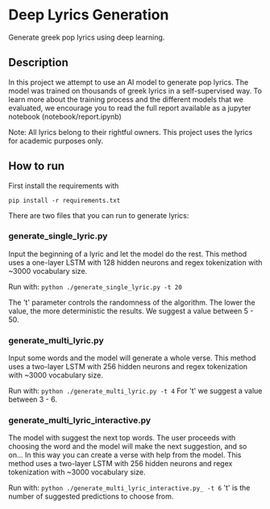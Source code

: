 # Deep Lyrics Generation

Generate greek pop lyrics using deep learning.

## Description

In this project we attempt to use an AI model to generate pop lyrics. 
The model was trained on thousands of greek lyrics in a self-supervised way.
To learn more about the training process and the different models that we evaluated,
we encourage you to read the full report available as a jupyter notebook (notebook/report.ipynb)

Note: All lyrics belong to their rightful owners. This project uses the lyrics for academic purposes only.
## How to run

First install the requirements with

`pip install -r requirements.txt`

There are two files that you can run to generate lyrics:

### generate_single_lyric.py
Input the beginning of a lyric and let the model do the rest.
This method uses a one-layer LSTM with 128 hidden neurons and regex tokenization with ~3000 vocabulary size.

Run with:
`python ./generate_single_lyric.py -t 20` 

The 't' parameter controls the randomness of the algorithm. The lower the value, the more deterministic the results.
We suggest a value between 5 - 50.

### generate_multi_lyric.py
Input some words and the model will generate a whole verse.
This method uses a two-layer LSTM with 256 hidden neurons and regex tokenization with ~3000 vocabulary size.

Run with:
`python ./generate_multi_lyric.py -t 4`
For 't' we suggest a value between 3 - 6.

### generate_multi_lyric_interactive.py
The model with suggest the next top words. The user proceeds with choosing the word and the model will make the next suggestion, and so on...
In this way you can create a verse with help from the model.
This method uses a two-layer LSTM with 256 hidden neurons and regex tokenization with ~3000 vocabulary size.

Run with:
`python ./generate_multi_lyric_interactive.py_ -t 6`
't' is the number of suggested predictions to choose from.
